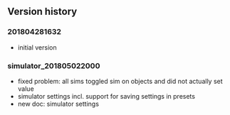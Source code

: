 ## Version history

### 201804281632
* initial version

### simulator_201805022000
* fixed problem: all sims toggled sim on objects and did not actually set value
* simulator settings incl. support for saving settings in presets
* new doc: simulator settings
